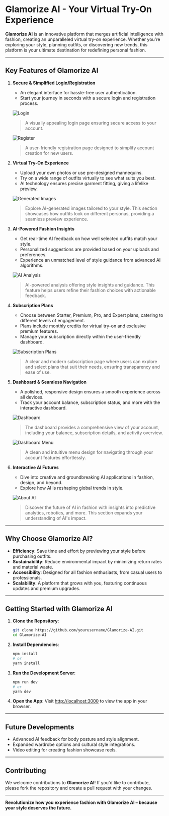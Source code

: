 # Glamorize AI - Your Virtual Try-On Experience

**Glamorize AI** is an innovative platform that merges artificial intelligence with fashion, creating an unparalleled virtual try-on experience. Whether you're exploring your style, planning outfits, or discovering new trends, this platform is your ultimate destination for redefining personal fashion.

---

## Key Features of Glamorize AI

1. **Secure & Simplified Login/Registration**
   - An elegant interface for hassle-free user authentication.
   - Start your journey in seconds with a secure login and registration process.

   ![Login](/projectImages/login.png)
   > A visually appealing login page ensuring secure access to your account.

   ![Register](/projectImages/register.png)
   > A user-friendly registration page designed to simplify account creation for new users.

2. **Virtual Try-On Experience**
   - Upload your own photos or use pre-designed mannequins.
   - Try on a wide range of outfits virtually to see what suits you best.
   - AI technology ensures precise garment fitting, giving a lifelike preview.

   ![Generated Images](/projectImages/firstAttend.png)
   > Explore AI-generated images tailored to your style. This section showcases how outfits look on different personas, providing a seamless preview experience.

3. **AI-Powered Fashion Insights**
   - Get real-time AI feedback on how well selected outfits match your style.
   - Personalized suggestions are provided based on your uploads and preferences.
   - Experience an unmatched level of style guidance from advanced AI algorithms.

   ![AI Analysis](/projectImages/glamorizeAiConsequensience.png)
   > AI-powered analysis offering style insights and guidance. This feature helps users refine their fashion choices with actionable feedback.

4. **Subscription Plans**
   - Choose between Starter, Premium, Pro, and Expert plans, catering to different levels of engagement.
   - Plans include monthly credits for virtual try-on and exclusive premium features.
   - Manage your subscription directly within the user-friendly dashboard.

   ![Subscription Plans](/projectImages/subscription.png)
   > A clear and modern subscription page where users can explore and select plans that suit their needs, ensuring transparency and ease of use.

5. **Dashboard & Seamless Navigation**
   - A polished, responsive design ensures a smooth experience across all devices.
   - Track your account balance, subscription status, and more with the interactive dashboard.

   ![Dashboard](/projectImages/dashboard.png)
   > The dashboard provides a comprehensive view of your account, including your balance, subscription details, and activity overview.

   ![Dashboard Menu](/projectImages/dashboardMenu.png)
   > A clean and intuitive menu design for navigating through your account features effortlessly.

6. **Interactive AI Futures**
   - Dive into creative and groundbreaking AI applications in fashion, design, and beyond.
   - Explore how AI is reshaping global trends in style.

   ![About AI](/projectImages/aboutAi.png)
   > Discover the future of AI in fashion with insights into predictive analytics, robotics, and more. This section expands your understanding of AI's impact.

---

## Why Choose Glamorize AI?

- **Efficiency**: Save time and effort by previewing your style before purchasing outfits.
- **Sustainability**: Reduce environmental impact by minimizing return rates and material waste.
- **Accessibility**: Designed for all fashion enthusiasts, from casual users to professionals.
- **Scalability**: A platform that grows with you, featuring continuous updates and premium upgrades.

---

## Getting Started with Glamorize AI

1. **Clone the Repository**:
   ```bash
   git clone https://github.com/yourusername/Glamorize-AI.git
   cd Glamorize-AI
   ```

2. **Install Dependencies**:
   ```bash
   npm install
   # or
   yarn install
   ```

3. **Run the Development Server**:
   ```bash
   npm run dev
   # or
   yarn dev
   ```

4. **Open the App**:
   Visit [http://localhost:3000](http://localhost:3000) to view the app in your browser.

---

## Future Developments

- Advanced AI feedback for body posture and style alignment.
- Expanded wardrobe options and cultural style integrations.
- Video editing for creating fashion showcase reels.

---

## Contributing

We welcome contributions to **Glamorize AI**! If you'd like to contribute, please fork the repository and create a pull request with your changes.

---

**Revolutionize how you experience fashion with Glamorize AI – because your style deserves the future.**
